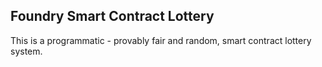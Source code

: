## Foundry Smart Contract Lottery

This is a programmatic - provably fair and random, smart contract lottery system.